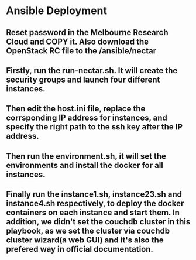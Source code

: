 
# Ansible Deployment
## Reset password in the Melbourne Research Cloud and COPY it. Also download the OpenStack RC file to the /ansible/nectar
## Firstly, run the run-nectar.sh. It will create the security groups and launch four different instances. 
## Then edit the host.ini file, replace the corrsponding IP address for instances, and specify the right path to the ssh key after the IP address.
## Then run the environment.sh, it will set the environments and install the docker for all instances. 
## Finally run the instance1.sh, instance23.sh and instance4.sh respectively, to deploy the docker containers on each instance and start them. In addition, we didn't set the couchdb cluster in this playbook, as we set the cluster via couchdb cluster wizard(a web GUI) and it's also the prefered way in official documentation. 

